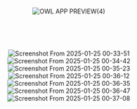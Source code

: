 <div align="center">

<br /><br /><br />
  
![OWL APP PREVIEW(4)](https://github.com/user-attachments/assets/36c810c6-886d-4671-8809-05d11866de54)


<br /><br /><br />

![Screenshot From 2025-01-25 00-33-51](https://github.com/user-attachments/assets/3bc6877c-6dcc-43f0-9a82-d209ab3f8c73)
![Screenshot From 2025-01-25 00-34-42](https://github.com/user-attachments/assets/4db857a0-3050-4787-87c7-40fc2326f74b)
![Screenshot From 2025-01-25 00-35-23](https://github.com/user-attachments/assets/8e470385-9eb1-4b95-9a7c-2303faca887e)
![Screenshot From 2025-01-25 00-36-12](https://github.com/user-attachments/assets/11229349-d1d2-4ad5-a067-4af07bb5621b)
![Screenshot From 2025-01-25 00-36-35](https://github.com/user-attachments/assets/2958ce4e-49c3-4620-94f0-0b7f07f44869)
![Screenshot From 2025-01-25 00-36-47](https://github.com/user-attachments/assets/cd2dd2e0-6486-4d82-bfc6-beacd36b780e)
![Screenshot From 2025-01-25 00-37-08](https://github.com/user-attachments/assets/d40c2b13-3917-4662-a73b-6f6e823228c7)

</div>

